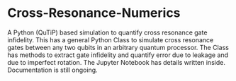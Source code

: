 # Cross-Resonance-Numerics
A Python (QuTiP) based simulation to quantify cross resonance gate infidelity. This has a general Python Class to simulate cross resonance gates between any two qubits in an arbitrary quantum processor. The Class has methods to extract gate infidelity and quantify error due to leakage and due to imperfect rotation. The Jupyter Notebook has details written inside. Documentation is still ongoing.
